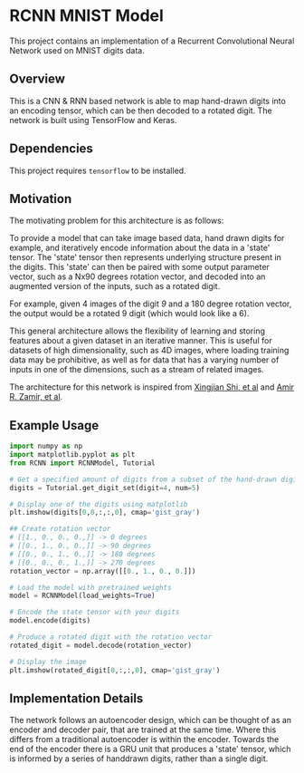 # RCNN MNIST Model
This project contains an implementation of a Recurrent Convolutional Neural Network used on MNIST digits data.

## Overview
This is a CNN & RNN based network is able to map hand-drawn digits into an encoding tensor, which can be then decoded to a rotated digit. The network is built using TensorFlow and Keras.

## Dependencies
This project requires `tensorflow` to be installed.


## Motivation
The motivating problem for this architecture is as follows:

To provide a model that can take image based data, hand drawn digits for example, and iteratively encode information about the data in a 'state' tensor. The 'state' tensor then represents underlying structure present in the digits. This 'state' can then be paired with some output parameter vector, such as a Nx90 degrees rotation vector, and decoded into an augmented version of the inputs, such as a rotated digit.

For example, given 4 images of the digit *9* and a 180 degree rotation vector, the output would be a rotated 9 digit (which would look like a 6).

This general architecture allows the flexibility of learning and storing features about a given dataset in an iterative manner. This is useful for datasets of high dimensionality, such as 4D images, where loading training data may be prohibitive, as well as for data that has a varying number of inputs in one of the dimensions, such as a stream of related images.

The architecture for this network is inspired from [Xingjian Shi, et al](https://arxiv.org/abs/1506.04214) and [Amir R. Zamir, et al](https://arxiv.org/abs/1612.09508).

## Example Usage
```python
import numpy as np
import matplotlib.pyplot as plt
from RCNN import RCNNModel, Tutorial

# Get a specified amount of digits from a subset of the hand-drawn digit dataset
digits = Tutorial.get_digit_set(digit=4, num=5)

# Display one of the digits using matplotlib
plt.imshow(digits[0,0,:,:,0], cmap='gist_gray')

## Create rotation vector
# [[1., 0., 0., 0.,]] -> 0 degrees
# [[0., 1., 0., 0.,]] -> 90 degrees
# [[0., 0., 1., 0.,]] -> 180 degrees
# [[0., 0., 0., 1.,]] -> 270 degrees
rotation_vector = np.array([[0., 1., 0., 0.]])

# Load the model with pretrained weights
model = RCNNModel(load_weights=True)

# Encode the state tensor with your digits
model.encode(digits)

# Produce a rotated digit with the rotation vector
rotated_digit = model.decode(rotation_vector)

# Display the image
plt.imshow(rotated_digit[0,:,:,0], cmap='gist_gray')
```

## Implementation Details
The network follows an autoencoder design, which can be thought of as an encoder and decoder pair, that are trained at the same time. Where this differs from a traditional autoencoder is within the encoder. Towards the end of the encoder there is a GRU unit that produces a 'state' tensor, which is informed by a series of handdrawn digits, rather than a single digit.

